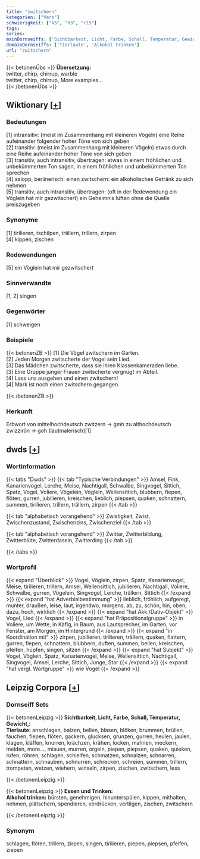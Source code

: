 ```yaml
---
title: "zwitschern"
kategorien: ["Verb"]
schwierigkeit: ["k5", "h3", "r15"]
tags:
series:
mainDornseiffs: ['Sichtbarkeit, Licht, Farbe, Schall, Temperatur, Gewicht,', 'Essen und Trinken']
domainDornseiffs: ['Tierlaute', 'Alkohol trinken']
url: "zwitschern"
---
```


{{< betonenÜbs >}}
**Übersetzung:**  
twitter, chirp, chirrup, warble  
twitter, chirp, chirrup, More examples...  
{{< /betonenÜbs >}}

## Wiktionary [[+](https://de.wiktionary.org/wiki/zwitschern)]

### Bedeutungen
[1] intransitiv: (meist im Zusammenhang mit kleineren Vögeln) eine Reihe aufeinander folgender hoher Töne von sich geben  
[2] transitiv: (meist im Zusammenhang mit kleineren Vögeln) etwas durch eine Reihe aufeinander hoher Töne von sich geben  
[3] transitiv, auch intransitiv, übertragen: etwas in einem fröhlichen und unbekümmerten Ton sagen, in einem fröhlichen und unbekümmerten Ton sprechen  
[4] salopp, berlinerisch: einen zwitschern: ein alkoholisches Getränk zu sich nehmen  
[5] transitiv, auch intransitiv, übertragen: (oft in der Redewendung ein Vöglein hat mir gezwitschert) ein Geheimnis lüften ohne die Quelle preiszugeben  

### Synonyme
[1] tirilieren, tschilpen, trällern, trillern, zirpen  
[4] kippen, zischen  

### Redewendungen
[5] ein Vöglein hat mir gezwitschert  

### Sinnverwandte
[1, 2] singen  

### Gegenwörter
[1] schweigen  

### Beispiele
{{< betonenZB >}}
[1] Die Vögel zwitschern im Garten.  
[2] Jeden Morgen zwitscherte der Vogel sein Lied.  
[3] Das Mädchen zwitscherte, dass sie ihren Klassenkameraden liebe.  
[3] Eine Gruppe junger Frauen zwitscherte vergnügt im Abteil.  
[4] Lass uns ausgehen und einen zwitschern!  
[4] Mark ist noch einen zwitschern gegangen.  

{{< /betonenZB >}}
### Herkunft
Erbwort von mittelhochdeutsch zwitzern → gmh zu althochdeutsch zwizzirōn → goh (lautmalerisch)[1]  



## dwds [[+](https://www.dwds.de/wb/zwitschern)]

### Wortinformation
{{< tabs "Dwds" >}}
{{< tab "Typische Verbindungen" >}}
Amsel, Fink, Kanarienvogel, Lerche, Meise, Nachtigall, Schwalbe, Singvogel, Sittich, Spatz, Vogel, Voliere, Vögelein, Vöglein, Wellensittich, blubbern, fiepen, flöten, gurren, jubilieren, kreischen, lieblich, piepsen, quaken, schnattern, summen, tirilieren, trillern, trällern, zirpen
{{< /tab >}}

{{< tab "alphabetisch vorangehend" >}}
Zwistigkeit, Zwist, Zwischenzustand, Zwischenzins, Zwischenziel
{{< /tab >}}

{{< tab "alphabetisch vorangehend" >}}
Zwitter, Zwitterbildung, Zwitterblüte, Zwitterdasein, Zwitterding
{{< /tab >}}

{{< /tabs >}}

### Wortprofil
{{< expand "Überblick" >}} Vogel, Vöglein, zirpen, Spatz, Kanarienvogel, Meise, tirilieren, trillern, Amsel, Wellensittich, jubilieren, Nachtigall, Voliere, Schwalbe, gurren, Vögelein, Singvogel, Lerche, trällern, Sittich {{< /expand >}}
{{< expand "hat Adverbialbestimmung" >}} lieblich, fröhlich, aufgeregt, munter, draußen, leise, laut, irgendwo, morgens, ab, zu, schön, hin, oben, dazu, hoch, wirklich {{< /expand >}}
{{< expand "hat Akk./Dativ-Objekt" >}} Vogel, Lied {{< /expand >}}
{{< expand "hat Präpositionalgruppe" >}} in Voliere, um Wette, in Käfig, in Baum, aus Lautsprecher, im Garten, vor Fenster, am Morgen, im Hintergrund {{< /expand >}}
{{< expand "in Koordination mit" >}} zirpen, jubilieren, tirilieren, trällern, quaken, flattern, gurren, fiepen, schnattern, blubbern, duften, summen, bellen, kreischen, pfeifen, hüpfen, singen, sitzen {{< /expand >}}
{{< expand "hat Subjekt" >}} Vogel, Vöglein, Spatz, Kanarienvogel, Meise, Wellensittich, Nachtigall, Singvogel, Amsel, Lerche, Sittich, Junge, Star {{< /expand >}}
{{< expand "hat vergl. Wortgruppe" >}} wie Vogel {{< /expand >}}

## Leipzig Corpora [[+](https://corpora.uni-leipzig.de/en/res?word=zwitschern&corpusId=deu_newscrawl-public_2018)]

### Dornseiff Sets
{{< betonenLeipzig >}}
**Sichtbarkeit, Licht, Farbe, Schall, Temperatur, Gewicht,:**  
**Tierlaute:** anschlagen, balzen, bellen, blasen, blöken, brummen, brüllen, fauchen, fiepen, flöten, gackern, glucksen, grunzen, gurren, heulen, jaulen, klagen, kläffen, knurren, krächzen, krähen, locken, mahnen, meckern, melden, more..., miauen, murren, orgeln, piepen, piepsen, quaken, quieken, rufen, röhren, schlagen, schleifen, schmatzen, schnalzen, schnarren, schnattern, schnauben, schnurren, schrecken, schreien, summen, trillern, trompeten, wetzen, wiehern, winseln, zirpen, zischen, zwitschern, less  

{{< /betonenLeipzig >}}


{{< betonenLeipzig >}}
**Essen und Trinken:**  
**Alkohol trinken:** bürsten, genehmigen, hinunterspülen, kippen, mithalten, nehmen, plätschern, spendieren, verdrücken, vertilgen, zischen, zwitschern  

{{< /betonenLeipzig >}}

### Synonym
schlagen, flöten, trillern, zirpen, singen, tirilieren, piepen, piepsen, pfeifen, ziepen

